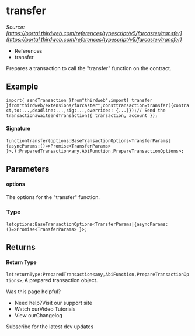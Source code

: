 # transfer

*Source: [https://portal.thirdweb.com/references/typescript/v5/farcaster/transfer](https://portal.thirdweb.com/references/typescript/v5/farcaster/transfer)*

* References
* transfer

Prepares a transaction to call the "transfer" function on the contract.

## Example

`import{ sendTransaction }from"thirdweb";import{ transfer }from"thirdweb/extensions/farcaster";consttransaction=transfer({contract,to:...,deadline:...,sig:...,overrides: {...}});// Send the transactionawaitsendTransaction({ transaction, account });`
#### Signature

`functiontransfer(options:BaseTransactionOptions<TransferParams|{asyncParams:()=>Promise<TransferParams> }>,):PreparedTransaction<any,AbiFunction,PrepareTransactionOptions>;`
## Parameters

#### options

The options for the "transfer" function.

### Type

`letoptions:BaseTransactionOptions<TransferParams|{asyncParams:()=>Promise<TransferParams> }>;`
## Returns

#### Return Type

`letreturnType:PreparedTransaction<any,AbiFunction,PrepareTransactionOptions>;`A prepared transaction object.

Was this page helpful?

* Need help?Visit our support site
* Watch ourVideo Tutorials
* View ourChangelog

Subscribe for the latest dev updates

